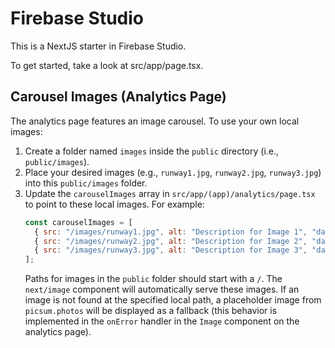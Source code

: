 # Firebase Studio

This is a NextJS starter in Firebase Studio.

To get started, take a look at src/app/page.tsx.

## Carousel Images (Analytics Page)

The analytics page features an image carousel. To use your own local images:

1.  Create a folder named `images` inside the `public` directory (i.e., `public/images`).
2.  Place your desired images (e.g., `runway1.jpg`, `runway2.jpg`, `runway3.jpg`) into this `public/images` folder.
3.  Update the `carouselImages` array in `src/app/(app)/analytics/page.tsx` to point to these local images. For example:
    ```javascript
    const carouselImages = [
      { src: "/images/runway1.jpg", alt: "Description for Image 1", "data-ai-hint": "relevant keywords" },
      { src: "/images/runway2.jpg", alt: "Description for Image 2", "data-ai-hint": "other keywords" },
      { src: "/images/runway3.jpg", alt: "Description for Image 3", "data-ai-hint": "more keywords" },
    ];
    ```
    Paths for images in the `public` folder should start with a `/`.
    The `next/image` component will automatically serve these images. If an image is not found at the specified local path, a placeholder image from `picsum.photos` will be displayed as a fallback (this behavior is implemented in the `onError` handler in the `Image` component on the analytics page).
```
